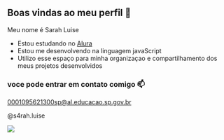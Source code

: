 ## Boas vindas ao meu perfil 💛

Meu nome é Sarah Luise

- Estou estudando no [Alura](https://www.alura.com.br)
- Estou me desenvolvendo na linguagem javaScript
- Utilizo esse espaço para minha organizaçao e compartilhamento dos meus projetos desenvolvidos

### voce pode entrar em contato comigo 📫

0001095621300sp@al.educacao.sp.gov.br

@s4rah.luise

![](https://media1.tenor.com/m/gZU3n_9Nv2EAAAAC/cat-cat-stare.gif)
